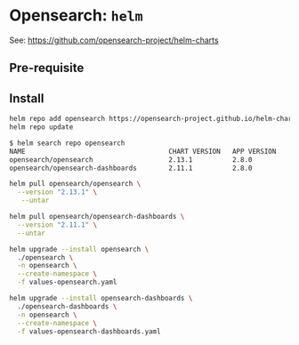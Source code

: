 # Opensearch: `helm`

See: https://github.com/opensearch-project/helm-charts


## Pre-requisite

## Install

```bash
helm repo add opensearch https://opensearch-project.github.io/helm-charts/
helm repo update
```

```bash
$ helm search repo opensearch
NAME                                    CHART VERSION   APP VERSION     DESCRIPTION                           
opensearch/opensearch                   2.13.1          2.8.0           A Helm chart for OpenSearch           
opensearch/opensearch-dashboards        2.11.1          2.8.0           A Helm chart for OpenSearch Dashboards
```

```bash
helm pull opensearch/opensearch \
  --version "2.13.1" \
   --untar

helm pull opensearch/opensearch-dashboards \
  --version "2.11.1" \
  --untar
```


```bash
helm upgrade --install opensearch \
  ./opensearch \
  -n opensearch \
  --create-namespace \
  -f values-opensearch.yaml

helm upgrade --install opensearch-dashboards \
  ./opensearch-dashboards \
  -n opensearch \
  --create-namespace \
  -f values-opensearch-dashboards.yaml
```